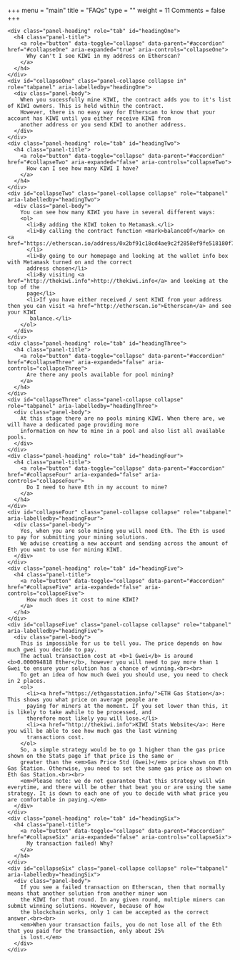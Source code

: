 +++
menu = "main"
title = "FAQs"
type = ""
weight = 11
Comments = false
+++

<div class="panel-group" id="accordion" role="tablist" aria-multiselectable="true">
  <div class="panel panel-default">

    <div class="panel-heading" role="tab" id="headingOne">
      <h4 class="panel-title">
        <a role="button" data-toggle="collapse" data-parent="#accordion" href="#collapseOne" aria-expanded="true" aria-controls="collapseOne">
          Why can't I see KIWI in my address on Etherscan?
        </a>
      </h4>
    </div>
    <div id="collapseOne" class="panel-collapse collapse in" role="tabpanel" aria-labelledby="headingOne">
      <div class="panel-body">
        When you sucessfully mine KIWI, the contract adds you to it's list of KIWI owners. This is held within the contract.
        However, there is no easy way for Etherscan to know that your account has KIWI until you either receive KIWI from
        another address or you send KIWI to another address.
      </div>
    </div>
    <div class="panel-heading" role="tab" id="headingTwo">
      <h4 class="panel-title">
        <a role="button" data-toggle="collapse" data-parent="#accordion" href="#collapseTwo" aria-expanded="false" aria-controls="collapseTwo">
          How can I see how many KIWI I have?
        </a>
      </h4>
    </div>
    <div id="collapseTwo" class="panel-collapse collapse" role="tabpanel" aria-labelledby="headingTwo">
      <div class="panel-body">
        You can see how many KIWI you have in several different ways:
        <ol>
          <li>By adding the KIWI token to Metamask.</li>
          <li>By calling the contract function <mark>balanceOf</mark> on <a href="https://etherscan.io/address/0x2bf91c18cd4ae9c2f2858ef9fe518180f7b5096d#readContract">etherscan</a>.
          </li>
          <li>By going to our homepage and looking at the wallet info box with Metamask turned on and the correct
          address chosen</li>
          <li>By visiting <a href="http://thekiwi.info">http://thekiwi.info</a> and looking at the top of the
          page</li>
          <li>If you have either received / sent KIWI from your address then you can visit <a href="http://etherscan.io">Etherscan</a> and see your KIWI
           balance.</li>
        </ol>  
      </div>
    </div>
    <div class="panel-heading" role="tab" id="headingThree">
      <h4 class="panel-title">
        <a role="button" data-toggle="collapse" data-parent="#accordion" href="#collapseThree" aria-expanded="false" aria-controls="collapseThree">
          Are there any pools available for pool mining?
        </a>
      </h4>
    </div>
    <div id="collapseThree" class="panel-collapse collapse" role="tabpanel" aria-labelledby="headingThree">
      <div class="panel-body">
        At this stage there are no pools mining KIWI. When there are, we will have a dedicated page providing more
        information on how to mine in a pool and also list all available pools.  
      </div>
    </div>
    <div class="panel-heading" role="tab" id="headingFour">
      <h4 class="panel-title">
        <a role="button" data-toggle="collapse" data-parent="#accordion" href="#collapseFour" aria-expanded="false" aria-controls="collapseFour">
          Do I need to have Eth in my account to mine?
        </a>
      </h4>
    </div>
    <div id="collapseFour" class="panel-collapse collapse" role="tabpanel" aria-labelledby="headingFour">
      <div class="panel-body">
        Yes, when you are solo mining you will need Eth. The Eth is used to pay for submitting your mining solutions.
        We advise creating a new account and sending across the amount of Eth you want to use for mining KIWI.  
      </div>
    </div>
    <div class="panel-heading" role="tab" id="headingFive">
      <h4 class="panel-title">
        <a role="button" data-toggle="collapse" data-parent="#accordion" href="#collapseFive" aria-expanded="false" aria-controls="collapseFive">
          How much does it cost to mine KIWI?
        </a>
      </h4>
    </div>
    <div id="collapseFive" class="panel-collapse collapse" role="tabpanel" aria-labelledby="headingFive">
      <div class="panel-body">
        This is impossible for us to tell you. The price depends on how much gwei you decide to pay.
        The actual transaction cost at <b>1 Gwei</b> is around <b>0.000094818 Ether</b>, however you will need to pay more than 1 Gwei to ensure your solution has a chance of winning.<br><br>
        To get an idea of how much Gwei you should use, you need to check in 2 places.
        <ol>
          <li><a href="https://ethgasstation.info/">ETH Gas Station</a>: This shows you what price on average people are
          paying for miners at the moment. If you set lower than this, it is likely to take awhile to be processed, and
          therefore most likely you will lose.</li>
          <li><a href="http://thekiwi.info">KIWI Stats Website</a>: Here you will be able to see how much gas the last winning
          transactions cost.
        </ol>
        So, a simple strategy would be to go 1 higher than the gas price shown on the Stats page if that price is the same or
        greater than the <em>Gas Price Std (Gwei)</em> price shown on Eth Gas Station. Otherwise, you need to set the same gas price as shown on Eth Gas Station.<br><br>
        <em>Please note: we do not guarantee that this strategy will win everytime, and there will be other that beat you or are using the same strategy. It is down to each one of you to decide with what price you are comfortable in paying.</em>
      </div>
    </div>
    <div class="panel-heading" role="tab" id="headingSix">
      <h4 class="panel-title">
        <a role="button" data-toggle="collapse" data-parent="#accordion" href="#collapseSix" aria-expanded="false" aria-controls="collapseSix">
          My transaction failed! Why?
        </a>
      </h4>
    </div>
    <div id="collapseSix" class="panel-collapse collapse" role="tabpanel" aria-labelledby="headingSix">
      <div class="panel-body">
        If you see a failed transaction on Etherscan, then that normally means that another solution from another miner won
        the KIWI for that round. In any given round, multiple miners can submit winning solutions. However, because of how
        the blockchain works, only 1 can be accepted as the correct answer.<br><br>
        <em>When your transaction fails, you do not lose all of the Eth that you paid for the transaction, only about 25%
        is lost.</em>
      </div>
    </div>
  </div>
</div>
